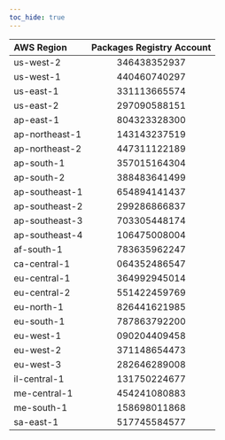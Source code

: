 ```yaml
---
toc_hide: true
---
```


| AWS Region       | Packages Registry Account |
|   :----          |          :----:           |
| us-west-2        | 346438352937              |
| us-west-1        | 440460740297              |
| us-east-1        | 331113665574              |
| us-east-2        | 297090588151              |
| ap-east-1        | 804323328300              |
| ap-northeast-1   | 143143237519              |
| ap-northeast-2   | 447311122189              |
| ap-south-1       | 357015164304              |
| ap-south-2       | 388483641499              |
| ap-southeast-1   | 654894141437              |
| ap-southeast-2   | 299286866837              |
| ap-southeast-3   | 703305448174              |
| ap-southeast-4   | 106475008004              |
| af-south-1       | 783635962247              |
| ca-central-1     | 064352486547              |
| eu-central-1     | 364992945014              |
| eu-central-2     | 551422459769              |
| eu-north-1       | 826441621985              |
| eu-south-1       | 787863792200              |
| eu-west-1        | 090204409458              |
| eu-west-2        | 371148654473              |
| eu-west-3        | 282646289008              |
| il-central-1     | 131750224677              |
| me-central-1     | 454241080883              |
| me-south-1       | 158698011868              |
| sa-east-1        | 517745584577              |